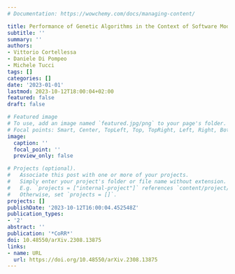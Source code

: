 ```yaml
---
# Documentation: https://wowchemy.com/docs/managing-content/

title: Performance of Genetic Algorithms in the Context of Software Model Refactoring
subtitle: ''
summary: ''
authors:
- Vittorio Cortellessa
- Daniele Di Pompeo
- Michele Tucci
tags: []
categories: []
date: '2023-01-01'
lastmod: 2023-10-12T18:00:04+02:00
featured: false
draft: false

# Featured image
# To use, add an image named `featured.jpg/png` to your page's folder.
# Focal points: Smart, Center, TopLeft, Top, TopRight, Left, Right, BottomLeft, Bottom, BottomRight.
image:
  caption: ''
  focal_point: ''
  preview_only: false

# Projects (optional).
#   Associate this post with one or more of your projects.
#   Simply enter your project's folder or file name without extension.
#   E.g. `projects = ["internal-project"]` references `content/project/deep-learning/index.md`.
#   Otherwise, set `projects = []`.
projects: []
publishDate: '2023-10-12T16:00:04.452548Z'
publication_types:
- '2'
abstract: ''
publication: '*CoRR*'
doi: 10.48550/arXiv.2308.13875
links:
- name: URL
  url: https://doi.org/10.48550/arXiv.2308.13875
---
```

